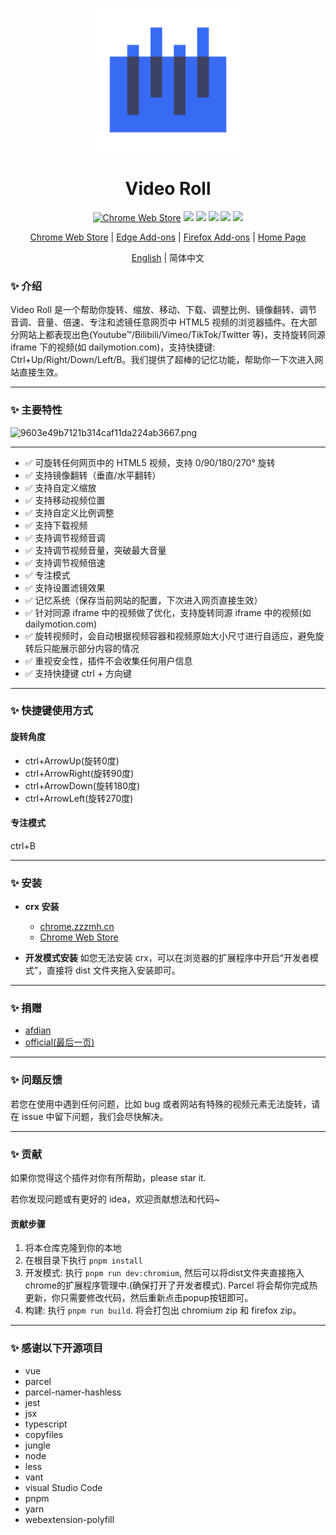 <!--
 * @description: video roll
 * @Author: Gouxinyu
 * @Date: 2022-01-13 22:43:33
-->
<p align="center">
  <a href="https://gomi.site/VideoRoll">
    <img width="230" src="src/icons/icon_512.png">
  </a>
</p>

<h1 align="center">
Video Roll
</h1>

<div align="center">

[![Chrome Web Store](https://img.shields.io/chrome-web-store/users/cokngoholafkeghnhhdlmiadlojpindm?icon=chrome&color=0f9d58)](https://chrome.google.com/webstore/detail/cokngoholafkeghnhhdlmiadlojpindm?hl=en) ![](https://img.shields.io/chrome-web-store/rating/cokngoholafkeghnhhdlmiadlojpindm) ![](https://badgen.net/chrome-web-store/stars/cokngoholafkeghnhhdlmiadlojpindm) ![](https://img.shields.io/github/stars/gxy5202/VideoRoll) ![](https://img.shields.io/github/package-json/v/gxy5202/VideoRoll) ![](https://img.shields.io/github/package-json/license/gxy5202/VideoRoll)

[Chrome Web Store](https://chrome.google.com/webstore/detail/video-roll/cokngoholafkeghnhhdlmiadlojpindm?hl=zh-CN&authuser=0 "Chrome Web Store") |
[Edge Add-ons](https://microsoftedge.microsoft.com/addons/detail/video-roll/indeeigndpaahbcegcanpmbenmkbkmmn "Edge Add-ons") |
[Firefox Add-ons](https://addons.mozilla.org/firefox/addon/videoroll/ "Firefox Add-ons") |
[Home Page](https://videoroll.gomi.site "Home Page")

[English](README.md) | 简体中文
</div>

### ✨ 介绍

Video Roll 是一个帮助你旋转、缩放、移动、下载、调整比例、镜像翻转、调节音调、音量、倍速、专注和滤镜任意网页中 HTML5 视频的浏览器插件。在大部分网站上都表现出色(Youtube™/Bilibili/Vimeo/TikTok/Twitter 等)，支持旋转同源 iframe 下的视频(如 dailymotion.com)，支持快捷键: Ctrl+Up/Right/Down/Left/B。我们提供了超棒的记忆功能，帮助你一下次进入网站直接生效。

---

### ✨ 主要特性

![9603e49b7121b314caf11da224ab3667.png](https://i.mji.rip/2023/07/24/9603e49b7121b314caf11da224ab3667.png)

---

-   ✅ 可旋转任何网页中的 HTML5 视频，支持 0/90/180/270° 旋转
-   ✅ 支持镜像翻转（垂直/水平翻转）
-   ✅ 支持自定义缩放
-   ✅ 支持移动视频位置
-   ✅ 支持自定义比例调整
-   ✅ 支持下载视频
-   ✅ 支持调节视频音调
-   ✅ 支持调节视频音量，突破最大音量
-   ✅ 支持调节视频倍速
-   ✅ 专注模式
-   ✅ 支持设置滤镜效果
-   ✅ 记忆系统（保存当前网站的配置，下次进入网页直接生效）
-   ✅ 针对同源 iframe 中的视频做了优化，支持旋转同源 iframe 中的视频(如 dailymotion.com)
-   ✅ 旋转视频时，会自动根据视频容器和视频原始大小尺寸进行自适应，避免旋转后只能展示部分内容的情况
-   ✅ 重视安全性，插件不会收集任何用户信息
-   ✅ 支持快捷键 ctrl + 方向键

---

### ✨ 快捷键使用方式

#### 旋转角度
-   ctrl+ArrowUp(旋转0度)
-   ctrl+ArrowRight(旋转90度)
-   ctrl+ArrowDown(旋转180度)
-   ctrl+ArrowLeft(旋转270度)

#### 专注模式
ctrl+B

---

### ✨ 安装

-   **crx 安装**
    - [chrome.zzzmh.cn](https://chrome.zzzmh.cn/info/cokngoholafkeghnhhdlmiadlojpindm)
    - [Chrome Web Store](https://chrome.google.com/webstore/detail/video-roll/cokngoholafkeghnhhdlmiadlojpindm?hl=zh-CN&authuser=0 "Chrome Web Store")

-   **开发模式安装**
    如您无法安装 crx，可以在浏览器的扩展程序中开启“开发者模式”，直接将 dist 文件夹拖入安装即可。

---

### ✨ 捐赠

-   [afdian](https://afdian.net/a/gomi_gxy/plan)
-   [official(最后一页)](https://gomi.site/VideoRoll)

---

### ✨ 问题反馈

若您在使用中遇到任何问题，比如 bug 或者网站有特殊的视频元素无法旋转，请在 issue 中留下问题，我们会尽快解决。

---

### ✨ 贡献

如果你觉得这个插件对你有所帮助，please star it.

若你发现问题或有更好的 idea，欢迎贡献想法和代码~

#### 贡献步骤

1. 将本仓库克隆到你的本地
2. 在根目录下执行 `pnpm install`
3. 开发模式: 执行 `pnpm run dev:chromium`, 然后可以将dist文件夹直接拖入chrome的扩展程序管理中.(确保打开了开发者模式). Parcel 将会帮你完成热更新，你只需要修改代码，然后重新点击popup按钮即可。
4. 构建: 执行 `pnpm run build`. 将会打包出 chromium zip 和 firefox zip。
---

### ✨ 感谢以下开源项目

-   vue
-   parcel
-   parcel-namer-hashless
-   jest
-   jsx
-   typescript
-   copyfiles
-   jungle
-   node
-   less
-   vant
-   visual Studio Code
-   pnpm
-   yarn
-   webextension-polyfill
